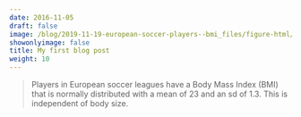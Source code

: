 ```yaml
---
date: 2016-11-05
draft: false
image: /blog/2019-11-19-european-soccer-players--bmi_files/figure-html/histogram_all-1.png
showonlyimage: false
title: My first blog post
weight: 10
---
```



>  Players in European soccer leagues have a Body Mass Index (BMI) that is normally distributed
  with a mean of 23 and an sd of 1.3. This is independent of body size.




